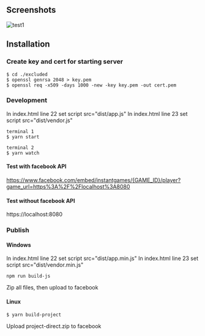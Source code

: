 ## Screenshots

![test1](https://raw.githubusercontent.com/f4th4n/hujan-game/master/screenshots/ss_1.png)

## Installation

### Create key and cert for starting server

```
$ cd ./excluded
$ openssl genrsa 2048 > key.pem
$ openssl req -x509 -days 1000 -new -key key.pem -out cert.pem
```

### Development

In index.html line 22 set script src="dist/app.js"
In index.html line 23 set script src="dist/vendor.js"

```
terminal 1
$ yarn start

terminal 2
$ yarn watch
```

#### Test with facebook API

https://www.facebook.com/embed/instantgames/{GAME_ID}/player?game_url=https%3A%2F%2Flocalhost%3A8080

#### Test without facebook API

https://localhost:8080

### Publish

#### Windows

In index.html line 22 set script src="dist/app.min.js"
In index.html line 23 set script src="dist/vendor.min.js"

```
npm run build-js
```

Zip all files, then upload to facebook

#### Linux

```
$ yarn build-project
```

Upload project-direct.zip to facebook
